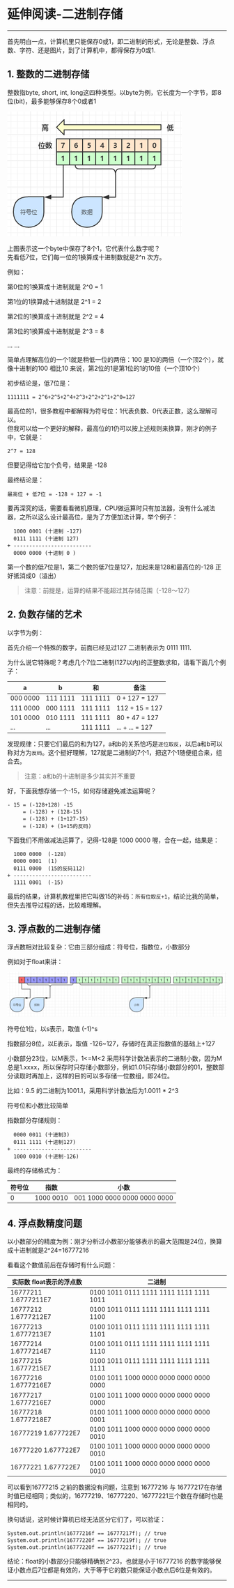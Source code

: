 # 延伸阅读-二进制存储

---

首先明白一点，计算机里只能保存0或1，即二进制的形式，无论是整数、浮点数、字符、还是图片，到了计算机中，都得保存为0或1.

## 1. 整数的二进制存储

整数指byte, short, int, long这四种类型。以byte为例，它长度为一个字节，即8位\(bit\)，最多能够保存8个0或者1

![](/chapter_last/1.png)

上图表示这一个byte中保存了8个1，它代表什么数字呢？  
先看低7位，它们每一位的1换算成十进制数就是2^n 次方。

例如：

第0位的1换算成十进制就是 2^0 = 1

第1位的1换算成十进制就是 2^1 = 2

第2位的1换算成十进制就是 2^2 = 4

第3位的1换算成十进制就是 2^3 = 8

... ...

简单点理解高位的一个1就是稍低一位的两倍：100 是10的两倍（一个顶2个），就像十进制的100 相比10 来说，第2位的1是第1位的1的10倍（一个顶10个）

初步结论是，低7位是：

```
1111111 = 2^6+2^5+2^4+2^3+2^2+2^1+2^0=127
```

最高位的1，很多教程中都解释为符号位：1代表负数、0代表正数，这么理解可以。  
但我可以给一个更好的解释，最高位的1仍可以按上述规则来换算，刚才的例子中，它就是：

```
2^7 = 128
```

但要记得给它加个负号，结果是 -128

最终结论是：

```
最高位 + 低7位 = -128 + 127 = -1
```

要再深究的话，需要看看微机原理，CPU做运算时只有加法器，没有什么减法器，之所以这么设计最高位，是为了方便加法计算，举个例子：

```
  1000 0001 (十进制 -127)
  0111 1111 (十进制 127)
+ -------------------------
  0000 0000 (十进制 0 )
```

第一个数的低7位是1，第二个数的低7位是127，加起来是128和最高位的-128 正好抵消成0（溢出）

> 注意：前提是，运算的结果不能超过其存储范围（-128～127）

## 2. 负数存储的艺术
以字节为例：

首先介绍一个特殊的数字，前面已经见过127 二进制表示为 0111 1111.

为什么说它特殊呢？考虑几个7位二进制(127以内)的正整数求和，请看下面几个例子：

| a | b | 和 | 备注 |
| --- | --- | --- | --- |
| 000 0000 | 111 1111  | 111 1111 | 0 + 127 = 127 |
| 111 0000 | 000 1111  | 111 1111 | 112 + 15 = 127 |
| 101 0000 | 010 1111  | 111 1111 | 80 + 47 = 127 |
| ... | ...  | 111 1111 | ... + ... = 127 |

发现规律：只要它们最后的和为127，a和b的关系恰巧是`逐位取反`，以后a和b可以称对方为`反码`。这个挺好理解，127就是二进制的7个1，把这7个1随便组合来，组合去。
> 注意：a和b的十进制是多少其实并不重要

好，下面我想存储一个-15，如何存储避免减法运算呢？

```
- 15 = (-128+128) -15
     = (-128) + (128-15)
     = (-128) + (1+127-15)
     = (-128) + (1+15的反码)
``` 

下面我们不用做减法运算了，记得-128是 1000 0000 喔，合在一起，结果是：

```
  1000 0000  (-128)
  0000 0001  (1)
  0111 0000  (15的反码112)
+ -------------------------
  1111 0001  (-15)
```
最后的结果，计算机教程里把它叫做15的补码：`所有位取反+1`，结论比我的简单，但失去推导过程的话，比较难理解。


## 3. 浮点数的二进制存储

浮点数相对比较复杂：它由三部分组成：符号位，指数位，小数部分

例如对于float来讲：

![](/chapter_last/2.png)

符号位1位，以s表示，取值 \(-1\)^s

指数部分8位，以E表示，取值 -126~127，存储时在真正指数值的基础上+127

小数部分23位，以M表示，1&lt;=M&lt;2 采用科学计数法表示的二进制小数，因为M总是1.xxxx，所以保存时只存储小数部分，例如1.01只存储小数部分的01，整数部分读取时再加上，这样的目的可以多存储一位数组，即24位。

比如：9.5 的二进制为1001.1，采用科学计数法后为1.0011 \* 2^3

符号位和小数比较简单

指数部分存储规则：

```
  0000 0011 (十进制3)
  0111 1111 (十进制127)
+ -------------------------
  1000 0010 (十进制-126)
```

最终的存储格式为：

| 符号位 | 指数 | 小数 |
| --- | --- | --- |
| 0 | 1000 0010 | 001 1000 0000 0000 0000 0000 |

## 4. 浮点数精度问题

以小数部分的精度为例：刚才分析过小数部分能够表示的最大范围是24位，换算成十进制就是2^24=16777216

看看这个数值前后在存储时有什么问题：

| 实际数	float表示的浮点数 | 二进制 |
| --- | --- |
|16777211	1.6777211E7|	0100 1011 0111 1111 1111 1111 1111 1011 |
|16777212	1.6777212E7|	0100 1011 0111 1111 1111 1111 1111 1100 |
|16777213	1.6777213E7|	0100 1011 0111 1111 1111 1111 1111 1101 |
|16777214	1.6777214E7|	0100 1011 0111 1111 1111 1111 1111 1110 |
|16777215	1.6777215E7|	0100 1011 0111 1111 1111 1111 1111 1111 |
|16777216	1.6777216E7|	0100 1011 1000 0000 0000 0000 0000 0000 |
|16777217	1.6777216E7|	0100 1011 1000 0000 0000 0000 0000 0000 |
|16777218	1.6777218E7|	0100 1011 1000 0000 0000 0000 0000 0001 |
|16777219	1.677722E7|	0100 1011 1000 0000 0000 0000 0000 0010 |
|16777220	1.677722E7|	0100 1011 1000 0000 0000 0000 0000 0010 |
|16777221	1.677722E7|	0100 1011 1000 0000 0000 0000 0000 0010 |

可以看到16777215 之前的数据没有问题，注意到 16777216 与 16777217在存储时值已经相同；类似的，16777219、16777220、16777221三个数在存储时也是相同的。

换句话说，这时候计算机已经无法区分它们了，可以验证：

```
System.out.println(16777216f == 16777217f); // true
System.out.println(16777220f == 16777219f); // true
System.out.println(16777220f == 16777221f); // true
```

结论：float的小数部分只能够精确到2^23，也就是小于16777216 的数字能够保证小数点后7位都是有效的，大于等于它的数只能保证小数点后6位是有效的。

---



